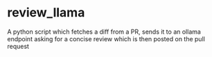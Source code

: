 # review_llama
A python script which fetches a diff from a PR, sends it to an ollama endpoint asking for a concise review which is then posted on the pull request
